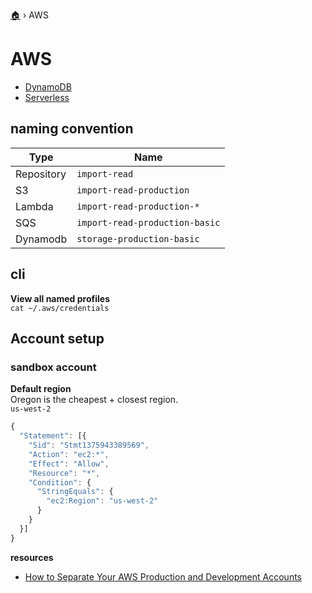 [🏠](README.md) › AWS

# AWS

- [DynamoDB](aws-dynamodb.md)
- [Serverless](aws-serverless.md)


## naming convention

Type | Name
--- | ---
Repository | `import-read`
S3 | `import-read-production`
Lambda | `import-read-production-*`
SQS | `import-read-production-basic`
Dynamodb | `storage-production-basic`

## cli

**View all named profiles**  
`cat ~/.aws/credentials`


## Account setup

### sandbox account
**Default region**  
Oregon is the cheapest + closest region.  
`us-west-2`

```javascript
{
  "Statement": [{
    "Sid": "Stmt1375943389569",
    "Action": "ec2:*",
    "Effect": "Allow",
    "Resource": "*",
    "Condition": {
      "StringEquals": {
        "ec2:Region": "us-west-2"
      }
    }
  }]
}
```

**resources**  
- [How to Separate Your AWS Production and Development Accounts](https://blog.codeship.com/separate-aws-production-and-development-accounts)
